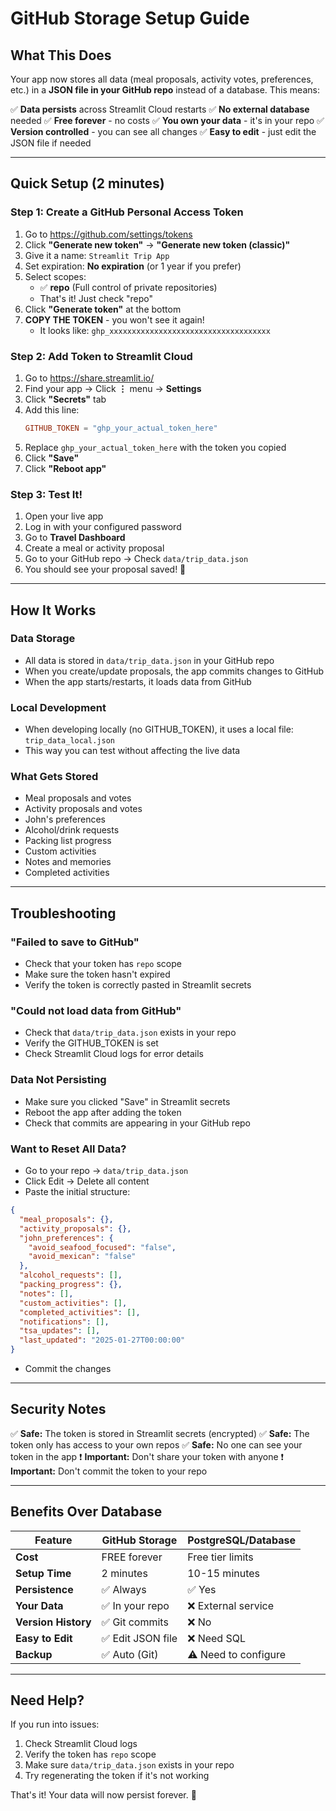 # GitHub Storage Setup Guide

## What This Does

Your app now stores all data (meal proposals, activity votes, preferences, etc.) in a **JSON file in your GitHub repo** instead of a database. This means:

✅ **Data persists** across Streamlit Cloud restarts
✅ **No external database** needed
✅ **Free forever** - no costs
✅ **You own your data** - it's in your repo
✅ **Version controlled** - you can see all changes
✅ **Easy to edit** - just edit the JSON file if needed

---

## Quick Setup (2 minutes)

### Step 1: Create a GitHub Personal Access Token

1. Go to https://github.com/settings/tokens
2. Click **"Generate new token"** → **"Generate new token (classic)"**
3. Give it a name: `Streamlit Trip App`
4. Set expiration: **No expiration** (or 1 year if you prefer)
5. Select scopes:
   - ✅ **repo** (Full control of private repositories)
   - That's it! Just check "repo"
6. Click **"Generate token"** at the bottom
7. **COPY THE TOKEN** - you won't see it again!
   - It looks like: `ghp_xxxxxxxxxxxxxxxxxxxxxxxxxxxxxxxxxxxx`

### Step 2: Add Token to Streamlit Cloud

1. Go to https://share.streamlit.io/
2. Find your app → Click **⋮** menu → **Settings**
3. Click **"Secrets"** tab
4. Add this line:
   ```toml
   GITHUB_TOKEN = "ghp_your_actual_token_here"
   ```
5. Replace `ghp_your_actual_token_here` with the token you copied
6. Click **"Save"**
7. Click **"Reboot app"**

### Step 3: Test It!

1. Open your live app
2. Log in with your configured password
3. Go to **Travel Dashboard**
4. Create a meal or activity proposal
5. Go to your GitHub repo → Check `data/trip_data.json`
6. You should see your proposal saved! 🎉

---

## How It Works

### Data Storage
- All data is stored in `data/trip_data.json` in your GitHub repo
- When you create/update proposals, the app commits changes to GitHub
- When the app starts/restarts, it loads data from GitHub

### Local Development
- When developing locally (no GITHUB_TOKEN), it uses a local file: `trip_data_local.json`
- This way you can test without affecting the live data

### What Gets Stored
- Meal proposals and votes
- Activity proposals and votes
- John's preferences
- Alcohol/drink requests
- Packing list progress
- Custom activities
- Notes and memories
- Completed activities

---

## Troubleshooting

### "Failed to save to GitHub"
- Check that your token has `repo` scope
- Make sure the token hasn't expired
- Verify the token is correctly pasted in Streamlit secrets

### "Could not load data from GitHub"
- Check that `data/trip_data.json` exists in your repo
- Verify the GITHUB_TOKEN is set
- Check Streamlit Cloud logs for error details

### Data Not Persisting
- Make sure you clicked "Save" in Streamlit secrets
- Reboot the app after adding the token
- Check that commits are appearing in your GitHub repo

### Want to Reset All Data?
- Go to your repo → `data/trip_data.json`
- Click Edit → Delete all content
- Paste the initial structure:
```json
{
  "meal_proposals": {},
  "activity_proposals": {},
  "john_preferences": {
    "avoid_seafood_focused": "false",
    "avoid_mexican": "false"
  },
  "alcohol_requests": [],
  "packing_progress": {},
  "notes": [],
  "custom_activities": [],
  "completed_activities": [],
  "notifications": [],
  "tsa_updates": [],
  "last_updated": "2025-01-27T00:00:00"
}
```
- Commit the changes

---

## Security Notes

✅ **Safe:** The token is stored in Streamlit secrets (encrypted)
✅ **Safe:** The token only has access to your own repos
✅ **Safe:** No one can see your token in the app
❗ **Important:** Don't share your token with anyone
❗ **Important:** Don't commit the token to your repo

---

## Benefits Over Database

| Feature | GitHub Storage | PostgreSQL/Database |
|---------|---------------|---------------------|
| **Cost** | FREE forever | Free tier limits |
| **Setup Time** | 2 minutes | 10-15 minutes |
| **Persistence** | ✅ Always | ✅ Yes |
| **Your Data** | ✅ In your repo | ❌ External service |
| **Version History** | ✅ Git commits | ❌ No |
| **Easy to Edit** | ✅ Edit JSON file | ❌ Need SQL |
| **Backup** | ✅ Auto (Git) | ⚠️ Need to configure |

---

## Need Help?

If you run into issues:
1. Check Streamlit Cloud logs
2. Verify the token has `repo` scope
3. Make sure `data/trip_data.json` exists in your repo
4. Try regenerating the token if it's not working

That's it! Your data will now persist forever. 🎉
